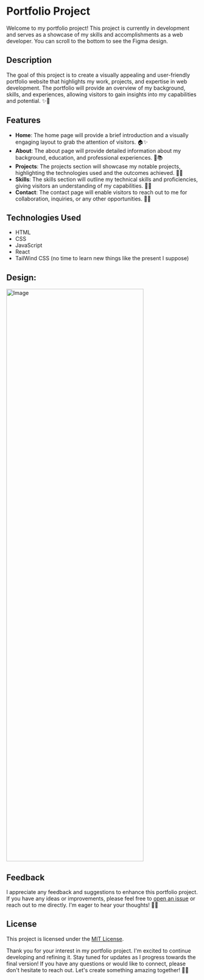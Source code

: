 # Portfolio Project

Welcome to my portfolio project! This project is currently in development and serves as a showcase of my skills and accomplishments as a web developer. You can scroll to the bottom to see the Figma design.

## Description

The goal of this project is to create a visually appealing and user-friendly portfolio website that highlights my work, projects, and expertise in web development. The portfolio will provide an overview of my background, skills, and experiences, allowing visitors to gain insights into my capabilities and potential. ✨🌟

## Features

- **Home**: The home page will provide a brief introduction and a visually engaging layout to grab the attention of visitors. 🏠✨
- **About**: The about page will provide detailed information about my background, education, and professional experiences. 💼📚
- **Projects**: The projects section will showcase my notable projects, highlighting the technologies used and the outcomes achieved. 🚀📂
- **Skills**: The skills section will outline my technical skills and proficiencies, giving visitors an understanding of my capabilities. 💪🔧
- **Contact**: The contact page will enable visitors to reach out to me for collaboration, inquiries, or any other opportunities. 📧📞

## Technologies Used

- HTML
- CSS
- JavaScript
- React
- TailWind CSS (no time to learn new things like the present I suppose) 

## Design:
 <img src="https://github.com/mcgrathmichael/Portfolio/assets/126192616/0f367eb8-aec3-4050-908a-de3c2f27bc46" alt="Image" width="360" height="1503">


## Feedback

I appreciate any feedback and suggestions to enhance this portfolio project. If you have any ideas or improvements, please feel free to [open an issue](https://github.com/your-username/portfolio-project/issues) or reach out to me directly. I'm eager to hear your thoughts! 🙌📝


## License

This project is licensed under the [MIT License](LICENSE).

Thank you for your interest in my portfolio project. I'm excited to continue developing and refining it. Stay tuned for updates as I progress towards the final version! If you have any questions or would like to connect, please don't hesitate to reach out. Let's create something amazing together! 🌟🌈
